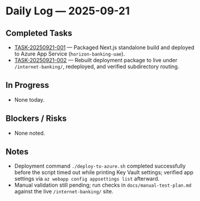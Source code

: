 # Daily Log — 2025-09-21

## Completed Tasks
- [TASK-20250921-001](../tasks/TASK-20250921-001.md) — Packaged Next.js standalone build and deployed to Azure App Service (`horizon-banking-uae`).
- [TASK-20250921-002](../tasks/TASK-20250921-002.md) — Rebuilt deployment package to live under `/internet-banking/`, redeployed, and verified subdirectory routing.

## In Progress
- None today.

## Blockers / Risks
- None noted.

## Notes
- Deployment command `./deploy-to-azure.sh` completed successfully before the script timed out while printing Key Vault settings; verified app settings via `az webapp config appsettings list` afterward.
- Manual validation still pending; run checks in `docs/manual-test-plan.md` against the live `/internet-banking/` site.
